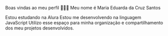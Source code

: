 Boas vindas ao meu perfil 💜💜💜
Meu nome é Maria Eduarda da Cruz Santos 

Estou estudando na Alura
Estou me desenvolvendo na linguagem JavaScript
Utilizo esse espaço para minha organização e compartilhamento dos meu projetos desenvolvidos.
